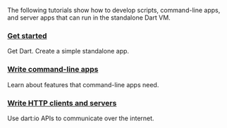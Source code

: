 The following tutorials show how to develop scripts, command-line apps,
and server apps that can run in the standalone Dart VM.

<div class="card-grid">
  <div class="card">
    <h3><a href="/tutorials/server/get-started">Get started</a></h3>
    <p>Get Dart. Create a simple standalone app.</p>
  </div>
  <div class="card">
    <h3><a href="/tutorials/server/cmdline">Write command-line apps</a></h3>
    <p>Learn about features that command-line apps need.</p>
  </div>
  <div class="card">
    <h3><a href="/tutorials/server/httpserver">Write HTTP clients and servers</a></h3>
    <p>Use dart:io APIs to communicate over the internet.</p>
  </div>
</div>
